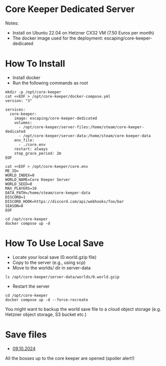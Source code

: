 # Core Keeper Dedicated Server

Notes:

* Install on Ubuntu 22.04 on Hetzner CX32 VM (7.50 Euros per month)
* The docker image used for the deployment: escaping/core-keeper-dedicated

# How To Install

* Install docker
* Run the following commands as root

```
mkdir -p /opt/core-keeper
cat <<EOF > /opt/core-keeper/docker-compose.yml
version: "3"

services:
  core-keeper:
    image: escaping/core-keeper-dedicated
    volumes:
      - /opt/core-keeper/server-files:/home/steam/core-keeper-dedicated
      - /opt/core-keeper/server-data:/home/steam/core-keeper-data
    env_file:
      - ./core.env
    restart: always
    stop_grace_period: 2m
EOF

cat <<EOF > /opt/core-keeper/core.env
ME_ID=
WORLD_INDEX=0
WORLD_NAME=Core Keeper Server
WORLD_SEED=0
MAX_PLAYERS=10
DATA_PATH=/home/steam/core-keeper-data
DISCORD=1
DISCORD_HOOK=https://discord.com/api/webhooks/foo/bar
SEASON=0
EOF

cd /opt/core-keeper
docker compose up -d
```

# How To Use Local Save

* Locate your local save (0.world.gzip file)
* Copy to the server (e.g., using scp)
* Move to the worlds/ dir in server-data

```
ls /opt/core-keeper/server-data/worlds/0.world.gzip
```

* Restart the server

```
cd /opt/core-keeper
docker compose up -d --force-recreate
```

You might want to backup the world save file to a cloud object storage (e.g. Hetzner object storage, S3 bucket etc.)

# Save files

* [09.10.2024](https://1drv.ms/u/s!Ai6a_lE_i0ayhvMDmbpei85eRZ4muw?e=q9MbEa)

All the bosses up to the core keeper are opened (spoiler alert!)
